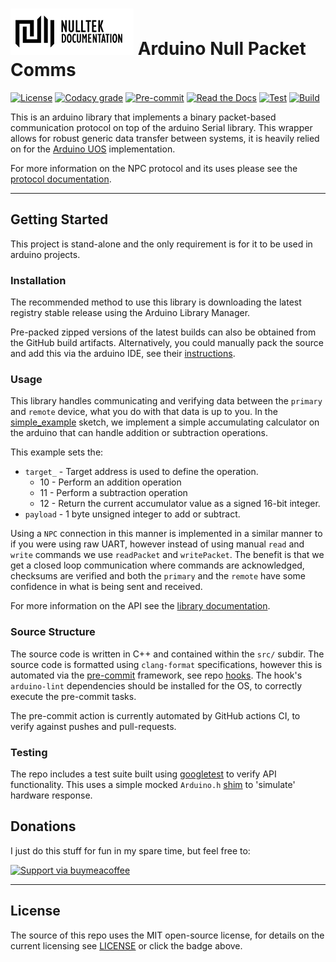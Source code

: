 # ![NullTek Documentation](https://raw.githubusercontent.com/CreatingNull/NullTek-Assets/main/img/logo/NullTekDocumentationLogo.png) Arduino Null Packet Comms

[![License](https://img.shields.io/:license-mit-blue.svg?style=flat-square)](https://github.com/CreatingNull/Null-Packet-Comms-Arduino/blob/master/LICENSE.md)
[![Codacy grade](https://img.shields.io/codacy/grade/ec4a482e4a4f4fbdb0ddb0a268916f23?logo=codacy&style=flat-square&label=quality)](https://app.codacy.com/gh/CreatingNull/Null-Packet-Comms-Arduino/dashboard?branch=main)
[![Pre-commit](https://img.shields.io/github/workflow/status/CreatingNull/Null-Packet-Comms-Arduino/pre-commit?logo=pre-commit&style=flat-square&label=linting)](https://github.com/CreatingNull/Null-Packet-Comms-Arduino/actions/workflows/run-pre-commit.yaml)
[![Read the Docs](https://img.shields.io/readthedocs/null-packet-comms-arduino?style=flat-square&logo=readthedocs)](https://null-packet-comms-arduino.nulltek.xyz)
[![Test](https://img.shields.io/github/workflow/status/CreatingNull/Null-Packet-Comms-Arduino/test?logo=github&style=flat-square&label=tests)](https://github.com/CreatingNull/Null-Packet-Comms-Arduino/actions/workflows/run-test.yaml)
[![Build](https://img.shields.io/github/workflow/status/CreatingNull/Null-Packet-Comms-Arduino/build?logo=github&style=flat-square&label=build)](https://github.com/CreatingNull/Null-Packet-Comms-Arduino/actions/workflows/run-build.yaml)

This is an arduino library that implements a binary packet-based communication protocol on top of the arduino Serial library.
This wrapper allows for robust generic data transfer between systems, it is heavily relied on for the [Arduino UOS](https://github.com/CreatingNull/UOS-Arduino) implementation.

For more information on the NPC protocol and its uses please see the [protocol documentation](https://wiki.nulltek.xyz/protocols/npc/).

---

## Getting Started

This project is stand-alone and the only requirement is for it to be used in arduino projects.

### Installation

The recommended method to use this library is downloading the latest registry stable release using the Arduino Library Manager.

Pre-packed zipped versions of the latest builds can also be obtained from the GitHub build artifacts.
Alternatively, you could manually pack the source and add this via the arduino IDE, see their [instructions](https://docs.arduino.cc/software/ide-v1/tutorials/installing-libraries).

### Usage

This library handles communicating and verifying data between the `primary` and `remote` device, what you do with that data is up to you.
In the [simple_example](examples/simple_example/simple_example.ino) sketch, we implement a simple accumulating calculator on the arduino that can handle addition or subtraction operations.

This example sets the:

  * `target_` - Target address is used to define the operation.
    * 10 - Perform an addition operation
    * 11 - Perform a subtraction operation
    * 12 - Return the current accumulator value as a signed 16-bit integer.
  * `payload` - 1 byte unsigned integer to add or subtract.

Using a `NPC` connection in this manner is implemented in a similar manner to if you were using raw UART, however instead of using manual `read` and `write` commands we use `readPacket` and `writePacket`.
The benefit is that we get a closed loop communication where commands are acknowledged, checksums are verified and both the `primary` and the `remote` have some confidence in what is being sent and received.

For more information on the API see the [library documentation](https://null-packet-comms-arduino.nulltek.xyz).

### Source Structure

The source code is written in C++ and contained within the `src/` subdir.
The source code is formatted using `clang-format` specifications, however this is automated via the [pre-commit](https://github.com/pre-commit/pre-commit) framework, see repo [hooks](https://github.com/CreatingNull/Null-Packet-Comms-Arduino/blob/master/.pre-commit-config.yaml).
The hook's `arduino-lint` dependencies should be installed for the OS, to correctly execute the pre-commit tasks.

The pre-commit action is currently automated by GitHub actions CI, to verify against pushes and pull-requests.

### Testing

The repo includes a test suite built using [googletest](https://github.com/google/googletest) to verify API functionality.
This uses a simple mocked `Arduino.h` [shim](https://github.com/CreatingNull/Null-Packet-Comms-Arduino/blob/main/tests/Arduino.cpp) to 'simulate' hardware response.

## Donations

I just do this stuff for fun in my spare time, but feel free to:

[![Support via buymeacoffee](https://www.buymeacoffee.com/assets/img/custom_images/orange_img.png)](https://www.buymeacoffee.com/nulltek)

---

## License

The source of this repo uses the MIT open-source license, for details on the current licensing see [LICENSE](https://github.com/CreatingNull/Null-Packet-Comms-Arduino/blob/master/LICENSE.md) or click the badge above.
